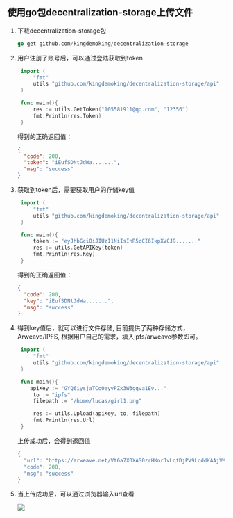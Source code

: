 ## 使用go包decentralization-storage上传文件

1. 下载decentralization-storage包

   ```go
   go get github.com/kingdemoking/decentralization-storage
   ```

2. 用户注册了账号后，可以通过登陆获取到token

   ```go
    import (
	    "fmt"
	    utils "github.com/kingdemoking/decentralization-storage/api"
    )

    func main(){
	    res := utils.GetToken("105581911@qq.com", "12356")
	    fmt.Println(res.Token)
    }
   ```
   得到的正确返回值：

   ```json
   {
     "code": 200,
     "token": "iEufSDNtJdWa.......",
     "msg": "success"
   }
   ```

3. 获取到token后，需要获取用户的存储key值

   ```go
    import (
	    "fmt"
	    utils "github.com/kingdemoking/decentralization-storage/api"
    )

    func main(){
        token := "eyJhbGciOiJIUzI1NiIsInR5cCI6IkpXVCJ9......."
	    res := utils.GetAPIKey(token)
	    fmt.Println(res.Key)
    }
   ```

   得到的正确返回值：

   ```json
   {
     "code": 200,
     "key": "iEufSDNtJdWa.......",
     "msg": "success"
   }
   ```

4. 得到key值后，就可以进行文件存储, 目前提供了两种存储方式，Arweave/IPFS, 根据用户自己的需求，填入ipfs/arweave参数即可。

   ```go
    import (
	    "fmt"
	    utils "github.com/kingdemoking/decentralization-storage/api"
    )

    func main(){
       apiKey := "GYQ6iysjaTCo0eyvPZx3W3ggva1Ev..."
	    to := "ipfs"
	    filepath := "/home/lucas/girl1.png"

	    res := utils.Upload(apiKey, to, filepath)
	    fmt.Println(res.Url)
    }
   ```

   上传成功后，会得到返回值

   ```go
   {
     "url": "https://arweave.net/Vt6a7X0XAS0zrHKnrJvLqtDjPV9LcddKAAjVMACekg4",
     "code": 200,
     "msg": "success"
   }
   ```

6. 当上传成功后，可以通过浏览器输入url查看

   ![](https://i.postimg.cc/fTvGVXKF/iron.png)

   


